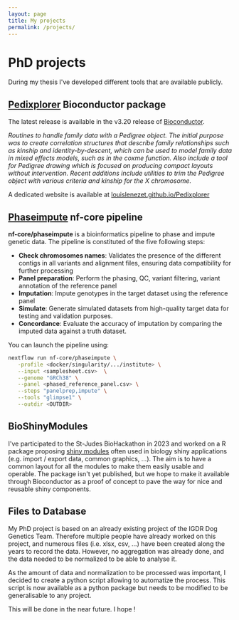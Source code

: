 ```yaml
---
layout: page
title: My projects
permalink: /projects/
---
```


# PhD projects

During my thesis I've developed different tools that are available publicly.

## [Pedixplorer](https://www.bioconductor.org/packages/release/bioc/html/Pedixplorer.html) Bioconductor package

The latest release is available in the v3.20 release of [Bioconductor](https://www.bioconductor.org).

*Routines to handle family data with a Pedigree object. The initial purpose was to create correlation structures that describe family relationships such as kinship and identity-by-descent, which can be used to model family data in mixed effects models, such as in the coxme function. Also include a tool for Pedigree drawing which is focused on producing compact layouts without intervention. Recent additions include utilities to trim the Pedigree object with various criteria and kinship for the X chromosome.*

A dedicated website is available at [louislenezet.github.io/Pedixplorer](https://louislenezet.github.io/Pedixplorer)

## [Phaseimpute](https://nf-co.re/phaseimpute) nf-core pipeline

**nf-core/phaseimpute** is a bioinformatics pipeline to phase and impute genetic data.
The pipeline is constituted of the five following steps:

- **Check chromosomes names**: Validates the presence of the different contigs in all variants and alignment files, ensuring data compatibility for further processing
- **Panel preparation**: Perform the phasing, QC, variant filtering, variant annotation of the reference panel
- **Imputation**: Impute genotypes in the target dataset using the reference panel
- **Simulate**: Generate simulated datasets from high-quality target data for testing and validation purposes.
- **Concordance**: Evaluate the accuracy of imputation by comparing the imputed data against a truth dataset.

You can launch the pipeline using:

```bash
nextflow run nf-core/phaseimpute \
   -profile <docker/singularity/.../institute> \
   --input <samplesheet.csv>  \
   --genome "GRCh38" \
   --panel <phased_reference_panel.csv> \
   --steps "panelprep,impute" \
   --tools "glimpse1" \
   --outdir <OUTDIR>
```

## BioShinyModules

I've participated to the St-Judes BioHackathon in 2023 and worked on a R package proposing
[shiny modules](https://shiny.posit.co/r/articles/improve/modules/)
often used in biology shiny applications (e.g. import / export data, common graphics, ...). The aim is to
have a common layout for all the modules to make them easily usable and operable.
The package isn't yet published, but we hope to make it available through Bioconductor as a proof of concept
to pave the way for nice and reusable shiny components.

## Files to Database

My PhD project is based on an already existing project of the IGDR Dog Genetics Team. Therefore multiple
people have already worked on this project, and numerous files (i.e. xlsx, csv, ...) have been created
along the years to record the data. However, no aggregation was already done, and the data needed to be
normalized to be able to analyse it.

As the amount of data and normalization to be processed was important, I decided to create a python script
allowing to automatize the process. This script is now available as a python package but needs to be
modified to be generalisable to any project.

This will be done in the near future. I hope !
